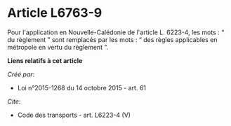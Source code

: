 # Article L6763-9

Pour l'application en Nouvelle-Calédonie de l'article L. 6223-4, les mots : “ du règlement ” sont remplacés par les mots : “
des règles applicables en métropole en vertu du règlement ”.

**Liens relatifs à cet article**

_Créé par_:

  - Loi n°2015-1268 du 14 octobre 2015 - art. 61

_Cite_:

  - Code des transports - art. L6223-4 (V)
